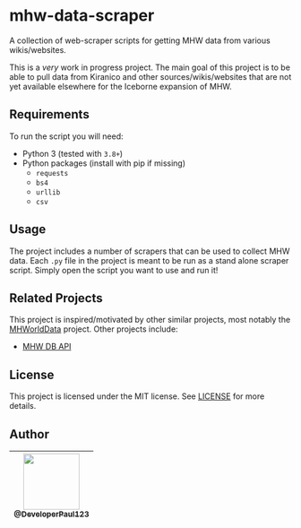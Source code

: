 # mhw-data-scraper
A collection of web-scraper scripts for getting MHW data from various wikis/websites.

This is a *very* work in progress project. The main goal of this project is to be able to pull data from Kiranico and other sources/wikis/websites that are not yet available elsewhere for the Iceborne expansion of MHW. 

## Requirements

To run the script you will need:

* Python 3 (tested with `3.8+`)
* Python packages (install with pip if missing)
  * `requests`
  * `bs4`
  * `urllib`
  * `csv`

## Usage

The project includes a number of scrapers that can be used to collect MHW data. Each `.py` file in the project is meant to be run as a stand alone scraper script. Simply open the script you want to use and run it!

## Related Projects

This project is inspired/motivated by other similar projects, most notably the [MHWorldData](https://github.com/gatheringhallstudios/MHWorldData) project. Other projects include:
* [MHW DB API](https://github.com/LartTyler/MHWDB-Docs/wiki)

## License

This project is licensed under the MIT license. See [LICENSE](LICENSE) for more details.

## Author

| [<img src="https://avatars0.githubusercontent.com/u/6591180?s=460&v=4" width="100"><br><sub>@DeveloperPaul123</sub>](https://github.com/DeveloperPaul123) |
|:----:|